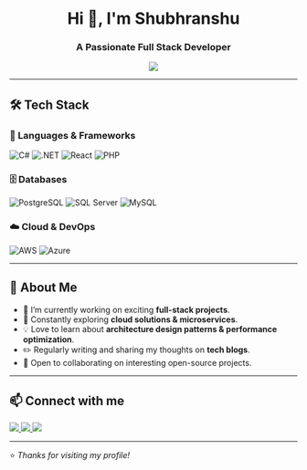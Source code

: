 
<h1 align="center">Hi 👋, I'm Shubhranshu</h1>
<h3 align="center">A Passionate Full Stack Developer</h3>

<p align="center">
  <img src="https://readme-typing-svg.demolab.com/?lines=Full+Stack+Developer;Always+learning+new+things;Love+to+build+cool+projects&center=true&width=380&height=45">
</p>

---

## 🛠️ Tech Stack

### 🚀 Languages & Frameworks
![C#](https://img.shields.io/badge/C%23-239120?style=for-the-badge&logo=c-sharp&logoColor=white)
![.NET](https://img.shields.io/badge/.NET-512BD4?style=for-the-badge&logo=dotnet&logoColor=white)
![React](https://img.shields.io/badge/React-61DAFB?style=for-the-badge&logo=react&logoColor=black)
![PHP](https://img.shields.io/badge/PHP-777BB4?style=for-the-badge&logo=php&logoColor=white)

### 🗄️ Databases
![PostgreSQL](https://img.shields.io/badge/PostgreSQL-336791?style=for-the-badge&logo=postgresql&logoColor=white)
![SQL Server](https://img.shields.io/badge/SQL%20Server-CC2927?style=for-the-badge&logo=microsoftsqlserver&logoColor=white)
![MySQL](https://img.shields.io/badge/MySQL-4479A1?style=for-the-badge&logo=mysql&logoColor=white)

### ☁️ Cloud & DevOps
![AWS](https://img.shields.io/badge/AWS-232F3E?style=for-the-badge&logo=amazon-aws&logoColor=white)
![Azure](https://img.shields.io/badge/Azure-0078D4?style=for-the-badge&logo=microsoftazure&logoColor=white)

---

## 🌱 About Me
- 🔭 I’m currently working on exciting **full-stack projects**.
- 🌱 Constantly exploring **cloud solutions & microservices**.
- 💡 Love to learn about **architecture design patterns & performance optimization**.
- ✏️ Regularly writing and sharing my thoughts on **tech blogs**.
- 🤝 Open to collaborating on interesting open-source projects.

---

## 📫 Connect with me
<p align="left">
  <a href="https://linkedin.com/in/YOUR_LINKEDIN" target="_blank">
    <img src="https://img.shields.io/badge/LinkedIn-%230077B5.svg?&style=for-the-badge&logo=linkedin&logoColor=white"/>
  </a>
  <a href="mailto:YOUR_EMAIL">
    <img src="https://img.shields.io/badge/Gmail-D14836?style=for-the-badge&logo=gmail&logoColor=white"/>
  </a>
  <a href="https://YOUR_BLOG_OR_WEBSITE" target="_blank">
    <img src="https://img.shields.io/badge/Portfolio-%2312100E?style=for-the-badge&logo=github&logoColor=white"/>
  </a>
</p>

---

⭐️ *Thanks for visiting my profile!*

<!--
**shubhranshupanda/shubhranshupanda** is a ✨ _special_ ✨ repository because its `README.md` (this file) appears on your GitHub profile.

Here are some ideas to get you started:

- 🔭 I’m currently working on ...
- 🌱 I’m currently learning ...
- 👯 I’m looking to collaborate on ...
- 🤔 I’m looking for help with ...
- 💬 Ask me about ...
- 📫 How to reach me: ...
- 😄 Pronouns: ...
- ⚡ Fun fact: ...
-->
